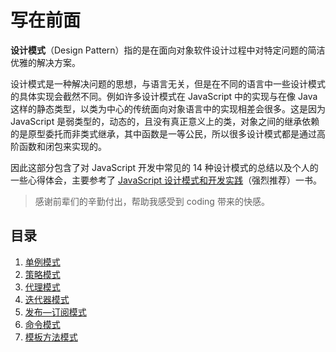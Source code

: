 # 写在前面

**设计模式**（Design Pattern）指的是在面向对象软件设计过程中对特定问题的简洁优雅的解决方案。

设计模式是一种解决问题的思想，与语言无关，但是在不同的语言中一些设计模式的具体实现会截然不同。例如许多设计模式在 JavaScript 中的实现与在像 Java 这样的静态类型，以类为中心的传统面向对象语言中的实现相差会很多。这是因为 JavaScript 是弱类型的，动态的，且没有真正意义上的类，对象之间的继承依赖的是原型委托而非类式继承，其中函数是一等公民，所以很多设计模式都是通过高阶函数和闭包来实现的。

因此这部分包含了对 JavaScript 开发中常见的 14 种设计模式的总结以及个人的一些心得体会，主要参考了 [JavaScript 设计模式和开发实践](https://www.ituring.com.cn/book/1632)（强烈推荐）一书。

> 感谢前辈们的辛勤付出，帮助我感受到 coding 带来的快感。

## 目录

1. [单例模式](./singleton.md)
2. [策略模式](./strategy.md)
3. [代理模式](./proxy.md)
4. [迭代器模式](./iterator.md)
5. [发布—订阅模式](./pub-sub.md)
6. [命令模式](./command.md)
7. [模板方法模式](./template-method.md)
